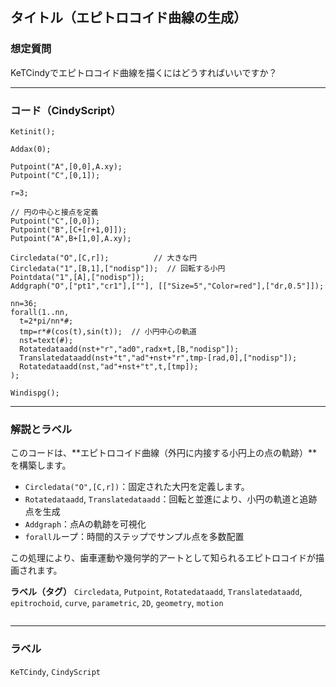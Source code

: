 ## タイトル（エピトロコイド曲線の生成）

### 想定質問

KeTCindyでエピトロコイド曲線を描くにはどうすればいいですか？

---

### コード（CindyScript）

```cindy
Ketinit();

Addax(0);

Putpoint("A",[0,0],A.xy);
Putpoint("C",[0,1]);

r=3;

// 円の中心と接点を定義
Putpoint("C",[0,0]);
Putpoint("B",[C+[r+1,0]]);
Putpoint("A",B+[1,0],A.xy);

Circledata("O",[C,r]);          // 大きな円
Circledata("1",[B,1],["nodisp"]);  // 回転する小円
Pointdata("1",[A],["nodisp"]);
Addgraph("O",["pt1","cr1"],[""], [["Size=5","Color=red"],["dr,0.5"]]);

nn=36;
forall(1..nn,
  t=2*pi/nn*#;
  tmp=r*#(cos(t),sin(t));  // 小円中心の軌道
  nst=text(#);
  Rotatedataadd(nst+"r","ad0",radx+t,[B,"nodisp"]);
  Translatedataadd(nst+"t","ad"+nst+"r",tmp-[rad,0],["nodisp"]);
  Rotatedataadd(nst,"ad"+nst+"t",t,[tmp]);
);

Windispg();
````

---

### 解説とラベル

このコードは、\*\*エピトロコイド曲線（外円に内接する小円上の点の軌跡）\*\*を構築します。

* `Circledata("O",[C,r])`：固定された大円を定義します。
* `Rotatedataadd`, `Translatedataadd`：回転と並進により、小円の軌道と追跡点を生成
* `Addgraph`：点Aの軌跡を可視化
* `forall`ループ：時間的ステップでサンプル点を多数配置

この処理により、歯車運動や幾何学的アートとして知られるエピトロコイドが描画されます。

**ラベル（タグ）**
`Circledata`, `Putpoint`, `Rotatedataadd`, `Translatedataadd`, `epitrochoid`, `curve`, `parametric`, `2D`, `geometry`, `motion`

```
```


---

### ラベル

`KeTCindy`, `CindyScript`
